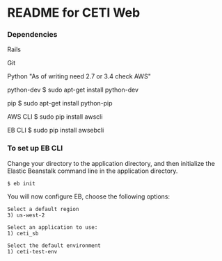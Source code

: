 # README for CETI Web #

### Dependencies ###
Rails

Git

Python			"As of writing need 2.7 or 3.4 check AWS"

python-dev		$ sudo apt-get install python-dev

pip				$ sudo apt-get install python-pip

AWS CLI			$ sudo pip install awscli

EB CLI			$ sudo pip install awsebcli

### To set up EB CLI ###
Change your directory to the application directory, and then initialize the Elastic Beanstalk command line in the application directory.  

`$ eb init`

You will now configure EB, choose the following options:

```
Select a default region
3) us-west-2

Select an application to use:
1) ceti_sb

Select the default environment
1) ceti-test-env
```
